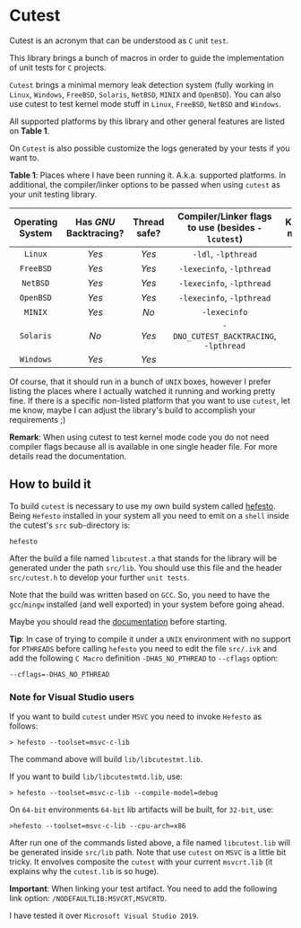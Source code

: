 # Cutest

Cutest is an acronym that can be understood as ``C`` ``u``nit ``test``.

This library brings a bunch of macros in order to guide the implementation of unit tests for ``C`` projects.

``Cutest`` brings a minimal memory leak detection system (fully working in ``Linux``, ``Windows``, ``FreeBSD``, ``Solaris``, ``NetBSD``, ``MINIX`` and ``OpenBSD``).
You can also use cutest to test kernel mode stuff in ``Linux``, ``FreeBSD``, ``NetBSD`` and ``Windows``.

All supported platforms by this library and other general features are listed on **Table 1**.

On ``Cutest`` is also possible customize the logs generated by your tests if you want to.

**Table 1**: Places where I have been running it. A.k.a. supported platforms. In additional, the compiler/linker options to be passed when using ``cutest`` as your unit testing library.

| **Operating System** | **Has *GNU* Backtracing?** |  **Thread safe?**    |   **Compiler/Linker flags to use (besides ``-lcutest``)** | **Kernel mode** |
|:--------------------:|:--------------------------:|:--------------------:|:---------------------------------------------------------:|:---------------:|
|        ``Linux``     |         *Yes*              |        *Yes*         |                                 ``-ldl``, ``-lpthread``   |     *Yes*       | 
|        ``FreeBSD``   |         *Yes*              |        *Yes*         |                           ``-lexecinfo``, ``-lpthread``   |     *Yes*       |
|        ``NetBSD``    |         *Yes*              |        *Yes*         |                           ``-lexecinfo``, ``-lpthread``   |     *Yes*       |
|        ``OpenBSD``   |         *Yes*              |        *Yes*         |                           ``-lexecinfo``, ``-lpthread``   |     *No*        |
|        ``MINIX``     |         *Yes*              |        *No*          |                                   ``-lexecinfo``          |     *No*        |
|        ``Solaris``   |         *No*               |        *Yes*         |                 ``-DNO_CUTEST_BACKTRACING``, ``-lpthread``|     *No*        |
|        ``Windows``   |         *Yes*              |        *Yes*         |                                                           |     *Yes*       |

Of course, that it should run in a bunch of ``UNIX`` boxes, however I prefer listing the places where I actually watched it running
and working pretty fine. If there is a specific non-listed platform that you want to use ``cutest``, let me know, maybe I
can adjust the library's build to accomplish your requirements ;)

**Remark**: When using cutest to test kernel mode code you do not need compiler flags because all is available in one single
header file. For more details read the documentation.

## How to build it

To build ``cutest`` is necessary to use my own build system called [hefesto](https://github.com/rafael-santiago/hefesto.git). Being
``Hefesto`` installed in your system all you need to emit on a ``shell`` inside the cutest's ``src`` sub-directory is:

``hefesto``

After the build a file named ``libcutest.a`` that stands for the library will be generated under the path ``src/lib``.
You should use this file and the header ``src/cutest.h`` to develop your further ``unit tests``.

Note that the build was written based on ``GCC``. So, you need to have the ``gcc``/``mingw`` installed (and well exported)
in your system before going ahead.

Maybe you should read the [documentation](https://github.com/rafael-santiago/cutest/blob/master/doc/README.md) before starting.

**Tip**: In case of trying to compile it under a ``UNIX`` environment with no support for ``PTHREADS`` before calling ``hefesto``
you need to edit the file ``src/.ivk`` and add the following ``C Macro`` definition ``-DHAS_NO_PTHREAD`` to ``--cflags`` option:

```
--cflags=-DHAS_NO_PTHREAD
```

### Note for Visual Studio users

If you want to build ``cutest`` under ``MSVC`` you need to invoke ``Hefesto`` as follows:

```
> hefesto --toolset=msvc-c-lib
```

The command above will build ``lib/libcutestmt.lib``.

If you want to build ``lib/libcutestmtd.lib``, use:

```
> hefesto --toolset=msvc-c-lib --compile-model=debug
```

On ``64-bit`` environments ``64-bit`` lib artifacts will be built, for ``32-bit``, use:

```
>hefesto --toolset=msvc-c-lib --cpu-arch=x86
```

After run one of the commands listed above, a file named ``libcutest.lib`` will be generated inside ``src/lib`` path.
Note that use ``cutest`` on ``MSVC`` is a little bit tricky. It envolves composite the ``cutest`` with your current ``msvcrt.lib``
(it explains why the ``cutest.lib`` is so huge).

**Important**: When linking your test artifact. You need to add the following link option: ``/NODEFAULTLIB:MSVCRT,MSVCRTD``.

I have tested it over ``Microsoft Visual Studio 2019``.
